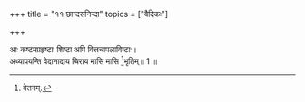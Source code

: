 +++
title = "११ छान्दसनिन्दा"
topics = ["वैदिकः"]

+++
  
आः कष्टमप्रहृष्टाः शिष्टा अपि वित्तचापलाविष्टाः।  
अध्यापयन्ति वेदानादाय चिराय मासि मासि [^5]भृतिम्॥ 1 ॥  
  
[^5]: वेतनम्.
